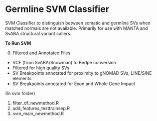 # Germline SVM Classifier


SVM Classifier to distinguish between somatic and germline SVs when matched normals are not available. Primarily for use with MANTA and SvABA structural variant callers.

**To Run SVM**

0. Filtered and Annotated Files
  - VCF (from SvABA/Snowman) to Bedpe conversion 
  - Filtered for high quality SVs
  - SV Breakpoints annotated for proximity to gNOMAD SVs, LINE/SINE elements
  - SV Breakpoints annotated for Exon and Whole Gene Impact 

(In svm folder) 
1. filter_df_newmethod.R
2. add_features_testtrainsep.R
3. svm_main_newmethod.R
